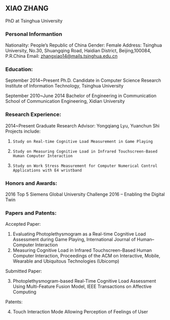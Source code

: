 ## XIAO ZHANG

PhD at Tsinghua University


### Personal Informantion
Nationality: People’s Republic of China
Gender: Female
Address: Tsinghua University, No.30, Shuangqing Road, Haidian District, Beijing,100084, P.R.China
Email: zhangxiao14@mails.tsinghua.edu.cn

### Education:                                                                                  
September 2014~Present   Ph.D. Candidate in Computer Science 
    Research Institute of Information Technology, Tsinghua University
    
September 2010~June 2014   Bachelor of Engineering in Communication
    School of Communication Engineering, Xidian University
    
### Research Experience:                                                                          
2014~Present  Graduate Research
       Advisor: Yongqiang Lyu, Yuanchun Shi
       Projects include:
1.     Study on Real-time Cognitive Load Measurement in Game Playing 
2.     Study on Measuring Cognitive Load in Infrared Touchscreen-Based Human Computer Interaction 
3.     Study on Work Stress Measurement for Computer Numerical Control Applications with E4 wristband

### Honors and Awards:                                                                                 
2016   Top 5 
      Siemens Global University Challenge 2016 – Enabling the Digital Twin 

### Papers and Patents:                                                                                           
Accepted Paper:
1. Evaluating Photoplethysmogram as a Real-time Cognitive Load Assessment during Game Playing, International Journal of Human–Computer Interaction
2. Measuring Cognitive Load in Infrared Touchscreen-Based Human Computer Interaction, Proceedings of the ACM on Interactive, Mobile, Wearable and Ubiquitous Technologies (Ubicomp)

Submitted Paper:

3. Photoplethysmogram-based Real-Time Cognitive Load Assessment Using Multi-Feature Fusion Model, IEEE Transactions on Affective Computing

Patents:

4. Touch Interaction Mode Allowing Perception of Feelings of User



